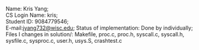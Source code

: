 Name: Kris Yang;  
CS Login Name: kris;  
Student ID: 9084779546;  
E-mail:jyang732@wisc.edu; 
Status of implementation: Done by individually;
Files I changes in solution/: Makefile, proc.c, proc.h, syscall.c, syscall.h, sysfile.c, sysproc.c, user.h, usys.S, crashtest.c
